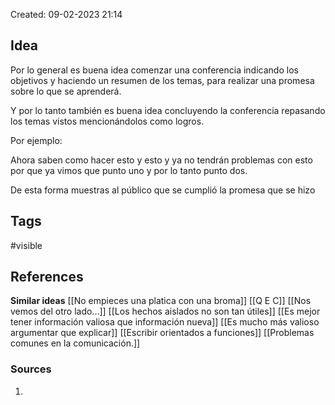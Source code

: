 Created: 09-02-2023 21:14

## <span class="pink"> **Idea** </span>
Por lo general es buena idea comenzar una conferencia indicando los objetivos y haciendo un resumen de los temas, para realizar una promesa sobre lo que se aprenderá.

Y por lo tanto también es buena idea concluyendo la conferencia repasando los temas vistos mencionándolos como logros.

Por ejemplo: 

Ahora saben como hacer esto y esto y ya no tendrán problemas con esto por que ya vimos que punto uno y por lo tanto punto dos.

De esta forma muestras al público que se cumplió la promesa que se hizo

## <span class="orange"> **Tags**</span>
<span class="tag"> #visible</span> 

## <span class="green"> **References**</span>
<span class="blue"> **Similar ideas** </span>
[[No empieces una platica con una broma]]
[[Q E C]]
[[Nos vemos del otro lado...]]
[[Los hechos aislados no son tan útiles]]
[[Es mejor tener información valiosa que información nueva]]
[[Es mucho más valioso argumentar que explicar]]
[[Escribir orientados a funciones]]
[[Problemas comunes en la comunicación.]]

### <span class="purple"> **Sources**</span>
1. 